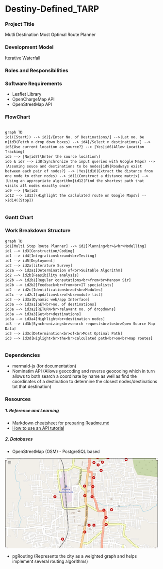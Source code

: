 # Destiny-Defined_TARP

### Project Title 

Mutli Destination Most Optimal Route Planner

### Development Model

Iterative Waterfall

### Roles and Responsibilities

### Software Requirements

- Leaflet Library
- OpenChargeMap API
- OpenStreetMap API

### FlowChart

```mermaid

graph TD
id1([Start]) --> id2[/Enter No. of Destinations/] -->|Let no. be n|id3(Fetch n drop down boxes) --> id4[/Select n destinations/] --> id5{Use current location as source?} --> |Yes|id6(Allow Location Tracking)
id5 --> |No|id7[\Enter the source location\]
id6 & id7 --> id8(Synchronize the input queries with Google Maps) --> |Assuming souce and destinations to be nodes|id9{Roadways exist between each pair of nodes?} --> |Yes|id10(Extract the distance from one node to other nodes) --> id11(Construct a distance matrix) --> |Using an appropriate algorithm|id12(Find the shortest path that visits all nodes exactly once)
id9 --> |No|id2
id12 --> id13[\Highlight the caclulated route on Google Maps\] -->id14([Stop])


```

### Gantt Chart

### Work Breakdown Structure

```mermaid
graph TD
id1[Multi Stop Route Planner] --> id2[Planning<br>&<br>Modelling]
id1 --> id3[Construction/Coding]
id1 --> id4[Integration<br>and<br>Testing]
id1 --> id5[Deployment]
id2 --> id2a[literature Survey]
id2a --> id2a1[Determination of<br>Suitable Algorithm]
id2 --> id2b[Feasibility analysis]
id2b --> id2b1[Regular consutations<br>from<br>Manoov Sir]
id2b --> id2b2[Feedback<br>from<br>IT specialists]
id2 --> id2c[Identification<br>of<br>Modules]
id2c --> id2c1[updation<br>of<br>module list]
id3 --> id3a[Dynamic web/app Interface]
id3a --> id3a1[GET<br>no. of destinations]
id3a --> id3a2[RETURN<br>relavant no. of dropdowns]
id3a --> id3a3[Get<br>destinations]
id3a --> id3a4[Highlight<br>destination nodes]
id3 --> id3b[Synchronizing<br>search request<br>to<br>Open Source Map Data]
id3 --> id3c[Determination<br>of<br>Most Optimal Path]
id3 --> id3d[Higlight<br>the<br>calculated path<br>on<br>map routes]


```

### Dependencies

- mermaid-js (for documentation)
- Nominatim API (Allows geocoding and reverse geocoding which in turn allows to both search a coordinate by name as well as find the coordinates of a destination to determine the closest nodes/destinations tot that destination)

### Resources

##### 1. Reference and Learning
- [Markdown cheatsheet for preparing Readme.md](https://github.com/christianlempa/cheat-sheets/blob/main/misc/markdown.md)
- [How to use an API tutorial](https://www.youtube.com/watch?v=WXsD0ZgxjRw)

##### 2. Databases
- OpenStreetMap (OSM) - PostgreSQL based

![](osm_data.png)


- pgRouting (Represents the city as a weighted graph and helps implement several routing algorithms)


